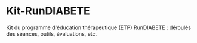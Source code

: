 # Kit-RunDIABETE
Kit du programme d'éducation thérapeutique (ETP) RunDIABETE : déroulés des séances, outils, évaluations, etc. 

